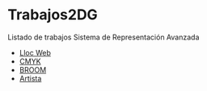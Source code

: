 # Trabajos2DG
Listado de trabajos Sistema de Representación Avanzada
* [Lloc Web](https://github.com/Joel-Cingolani/Lloc-Web.git)
* [CMYK](https://github.com/Joel-Cingolani/CMYK.git)
* [BROOM](https://github.com/Joel-Cingolani/Broom.git) 
* [Artista]() 
